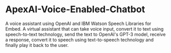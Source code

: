 # ApexAI-Voice-Enabled-Chatbot
A voice assistant using OpenAI and IBM Watson Speech Libraries for Embed. A virtual assistant that can take voice input, convert it to text using speech-to-text technology, send the text to OpenAI's GPT-3 model, receive a response, convert it to speech using text-to-speech technology and finally play it back to the user.
